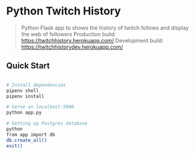 # Python Twitch History

> Python Flask app to shows the history of twitch follows and display the web of followers
Production build: https://twitchhistory.herokuapp.com/
Development build: https://twitchhistorydev.herokuapp.com/

## Quick Start

```bash

# Install dependencies
pipenv shell
pipenv install

# Serve on localhost:5000
python app.py

# Setting up Postgres database
python
from app import db
db.create_all()
exit()
```
